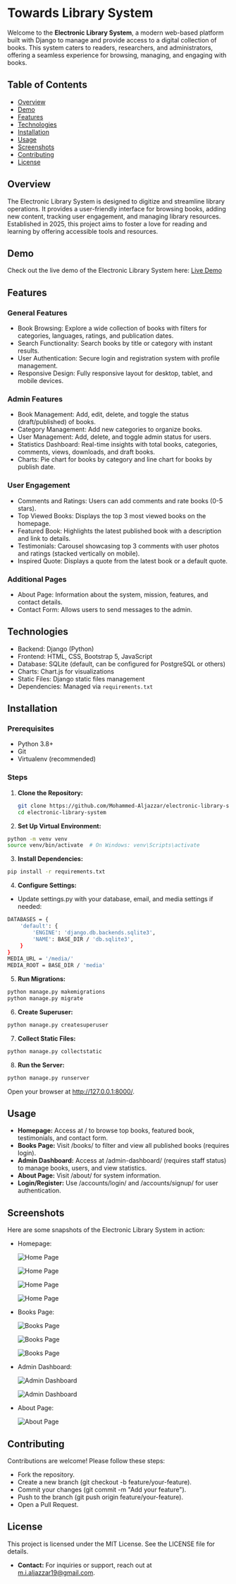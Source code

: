 # Towards Library System

Welcome to the **Electronic Library System**, a modern web-based platform built with Django to manage and provide access to a digital collection of books. This system caters to readers, researchers, and administrators, offering a seamless experience for browsing, managing, and engaging with books.

## Table of Contents
- [Overview](#overview)
- [Demo](#demo)
- [Features](#features)
- [Technologies](#technologies)
- [Installation](#installation)
- [Usage](#usage)
- [Screenshots](#screenshots)
- [Contributing](#contributing)
- [License](#license)

## Overview
The Electronic Library System is designed to digitize and streamline library operations. It provides a user-friendly interface for browsing books, adding new content, tracking user engagement, and managing library resources. Established in 2025, this project aims to foster a love for reading and learning by offering accessible tools and resources.

## Demo
Check out the live demo of the Electronic Library System here: [Live Demo](https://electronic-library-system.onrender.com/)

## Features
### General Features
- Book Browsing: Explore a wide collection of books with filters for categories, languages, ratings, and publication dates.
- Search Functionality: Search books by title or category with instant results.
- User Authentication: Secure login and registration system with profile management.
- Responsive Design: Fully responsive layout for desktop, tablet, and mobile devices.

### Admin Features
- Book Management: Add, edit, delete, and toggle the status (draft/published) of books.
- Category Management: Add new categories to organize books.
- User Management: Add, delete, and toggle admin status for users.
- Statistics Dashboard: Real-time insights with total books, categories, comments, views, downloads, and draft books.
- Charts: Pie chart for books by category and line chart for books by publish date.

### User Engagement
- Comments and Ratings: Users can add comments and rate books (0-5 stars).
- Top Viewed Books: Displays the top 3 most viewed books on the homepage.
- Featured Book: Highlights the latest published book with a description and link to details.
- Testimonials: Carousel showcasing top 3 comments with user photos and ratings (stacked vertically on mobile).
- Inspired Quote: Displays a quote from the latest book or a default quote.

### Additional Pages
- About Page: Information about the system, mission, features, and contact details.
- Contact Form: Allows users to send messages to the admin.

## Technologies
- Backend: Django (Python)
- Frontend: HTML, CSS, Bootstrap 5, JavaScript
- Database: SQLite (default, can be configured for PostgreSQL or others)
- Charts: Chart.js for visualizations
- Static Files: Django static files management
- Dependencies: Managed via `requirements.txt`

## Installation
### Prerequisites
- Python 3.8+
- Git
- Virtualenv (recommended)

### Steps
1. **Clone the Repository:**
   ```bash
   git clone https://github.com/Mohammed-Aljazzar/electronic-library-system.git
   cd electronic-library-system
   ```

2. **Set Up Virtual Environment:**
  ```bash
  python -m venv venv
  source venv/bin/activate  # On Windows: venv\Scripts\activate
  ```

3. **Install Dependencies:**
  ```bash
  pip install -r requirements.txt
  ```

4. **Configure Settings:**
  - Update settings.py with your database, email, and media settings if needed:
  ```bash
  DATABASES = {
      'default': {
          'ENGINE': 'django.db.backends.sqlite3',
          'NAME': BASE_DIR / 'db.sqlite3',
      }
  }
  MEDIA_URL = '/media/'
  MEDIA_ROOT = BASE_DIR / 'media'
  ```

5. **Run Migrations:**
  ```bash
  python manage.py makemigrations
  python manage.py migrate
  ```

6. **Create Superuser:**
  ```bash
  python manage.py createsuperuser
  ```

7. **Collect Static Files:**
  ```bash
  python manage.py collectstatic
  ```

8. **Run the Server:**
  ```bash
  python manage.py runserver
  ```
  Open your browser at http://127.0.0.1:8000/.

## Usage
- **Homepage:** Access at / to browse top books, featured book, testimonials, and contact form.
- **Books Page:** Visit /books/ to filter and view all published books (requires login).
- **Admin Dashboard:** Access at /admin-dashboard/ (requires staff status) to manage books, users, and view statistics.
- **About Page:** Visit /about/ for system information.
- **Login/Register:** Use /accounts/login/ and /accounts/signup/ for user authentication.

## Screenshots
Here are some snapshots of the Electronic Library System in action:
- Homepage:
  
   ![Home Page](screens/home.png)  

   ![Home Page](screens/home2.png)  

   ![Home Page](screens/home3.png)  

   ![Home Page](screens/home4.png)  

- Books Page:
  
   ![Books Page](screens/books.png)
  
   ![Books Page](screens/book2.png)  

   ![Books Page](screens/book3.png)  
  
 
- Admin Dashboard:

   ![Admin Dashboard](screens/dashboard.png)
  
   ![Admin Dashboard](screens/dashboard2.png)  

- About Page:

   ![About Page](screens/about.png)  

## Contributing
Contributions are welcome! Please follow these steps:
- Fork the repository.
- Create a new branch (git checkout -b feature/your-feature).
- Commit your changes (git commit -m "Add your feature").
- Push to the branch (git push origin feature/your-feature).
- Open a Pull Request.
  
## License
This project is licensed under the MIT License. See the LICENSE file for details.

- **Contact:** For inquiries or support, reach out at m.i.aljazzar19@gmail.com.
